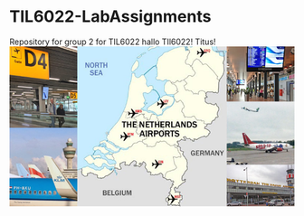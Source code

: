 # TIL6022-LabAssignments
Repository for group 2 for TIL6022
hallo TIl6022! Titus!
![alt text](https://github.com/DavidVlot/TIL6010-LabAssignments/blob/main/Final%20Assignment/fotoaircraft.jpg?raw=true)

